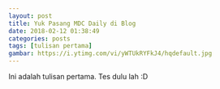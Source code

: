 ```yaml
---
layout: post
title: Yuk Pasang MDC Daily di Blog
date: 2018-02-12 01:38:49
categories: posts
tags: [tulisan pertama]
gambar: https://i.ytimg.com/vi/yWTUkRYFkJ4/hqdefault.jpg
---
```


Ini adalah tulisan pertama. Tes dulu lah :D
